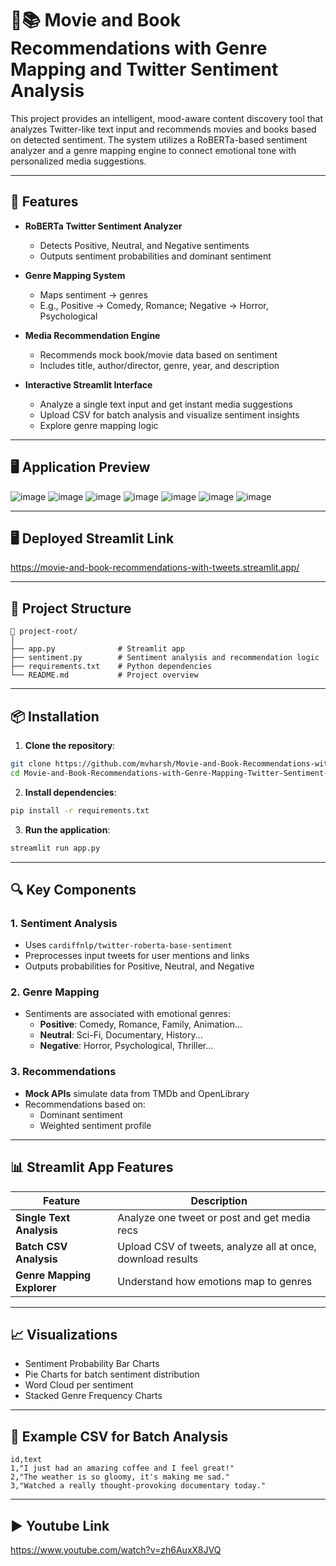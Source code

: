 # 🎥📚 **Movie and Book Recommendations with Genre Mapping and Twitter Sentiment Analysis**

This project provides an intelligent, mood-aware content discovery tool that analyzes Twitter-like text input and recommends movies and books based on detected sentiment. The system utilizes a RoBERTa-based sentiment analyzer and a genre mapping engine to connect emotional tone with personalized media suggestions.

---

## 🚀 Features

- **RoBERTa Twitter Sentiment Analyzer**
  - Detects Positive, Neutral, and Negative sentiments
  - Outputs sentiment probabilities and dominant sentiment

- **Genre Mapping System**
  - Maps sentiment → genres
  - E.g., Positive → Comedy, Romance; Negative → Horror, Psychological

- **Media Recommendation Engine**
  - Recommends mock book/movie data based on sentiment
  - Includes title, author/director, genre, year, and description

- **Interactive Streamlit Interface**
  - Analyze a single text input and get instant media suggestions
  - Upload CSV for batch analysis and visualize sentiment insights
  - Explore genre mapping logic

---

## 🖥️ Application Preview

![image](https://github.com/user-attachments/assets/9bdaf8d2-646a-4998-983c-49978b54b802)
![image](https://github.com/user-attachments/assets/01bcb8d6-3929-49c6-b168-48fe24fa3abd)
![image](https://github.com/user-attachments/assets/3ca9d096-9779-420c-a104-df9fceeb8dc8)
![image](https://github.com/user-attachments/assets/4ef3a810-a55c-419f-9d40-a937caefcd40)
![image](https://github.com/user-attachments/assets/ad12d532-3f10-45e8-ab9f-37cc15e91d16)
![image](https://github.com/user-attachments/assets/34590bbf-563d-4573-83d1-89083d62c23c)
![image](https://github.com/user-attachments/assets/9414597a-06a7-4886-8691-181f19bb3235)

---

## 🖥️ Deployed Streamlit Link

https://movie-and-book-recommendations-with-tweets.streamlit.app/

---

## 📂 Project Structure

```
📁 project-root/
│
├── app.py              # Streamlit app
├── sentiment.py        # Sentiment analysis and recommendation logic
├── requirements.txt    # Python dependencies
└── README.md           # Project overview

```
---

## 📦 Installation

1. **Clone the repository**:

```bash
git clone https://github.com/mvharsh/Movie-and-Book-Recommendations-with-Genre-Mapping-Twitter-Sentiment-Analysis.git
cd Movie-and-Book-Recommendations-with-Genre-Mapping-Twitter-Sentiment-Analysis
```

2. **Install dependencies**:

```bash
pip install -r requirements.txt
```

3. **Run the application**:

```bash
streamlit run app.py
```

---

## 🔍 Key Components

### 1. Sentiment Analysis
- Uses `cardiffnlp/twitter-roberta-base-sentiment`
- Preprocesses input tweets for user mentions and links
- Outputs probabilities for Positive, Neutral, and Negative

### 2. Genre Mapping
- Sentiments are associated with emotional genres:
    - **Positive**: Comedy, Romance, Family, Animation...
    - **Neutral**: Sci-Fi, Documentary, History...
    - **Negative**: Horror, Psychological, Thriller...

### 3. Recommendations
- **Mock APIs** simulate data from TMDb and OpenLibrary
- Recommendations based on:
    - Dominant sentiment
    - Weighted sentiment profile

---

## 📊 Streamlit App Features

| Feature                    | Description |
|---------------------------|-------------|
| **Single Text Analysis**  | Analyze one tweet or post and get media recs |
| **Batch CSV Analysis**    | Upload CSV of tweets, analyze all at once, download results |
| **Genre Mapping Explorer**| Understand how emotions map to genres |

---

## 📈 Visualizations

- Sentiment Probability Bar Charts
- Pie Charts for batch sentiment distribution
- Word Cloud per sentiment
- Stacked Genre Frequency Charts

---

## 📁 Example CSV for Batch Analysis

```csv
id,text
1,"I just had an amazing coffee and I feel great!"
2,"The weather is so gloomy, it's making me sad."
3,"Watched a really thought-provoking documentary today."
```

---

## ▶️ Youtube Link

https://www.youtube.com/watch?v=zh6AuxX8JVQ

